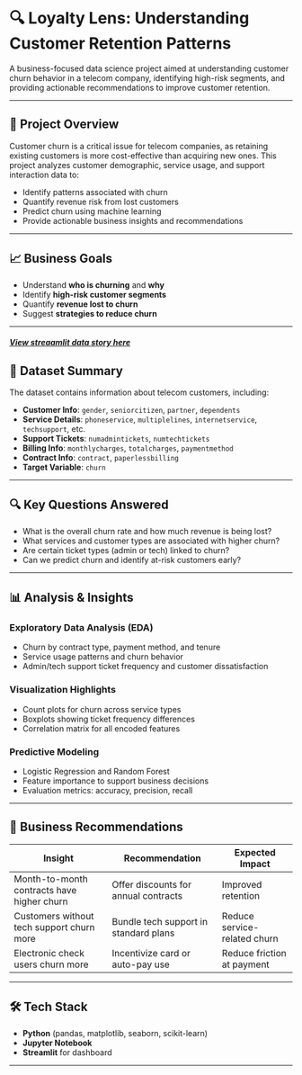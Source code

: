 # 🔍 Loyalty Lens: Understanding Customer Retention Patterns
A business-focused data science project aimed at understanding customer churn behavior in a telecom company, identifying high-risk segments, and providing actionable recommendations to improve customer retention.

---

## 📌 Project Overview

Customer churn is a critical issue for telecom companies, as retaining existing customers is more cost-effective than acquiring new ones. This project analyzes customer demographic, service usage, and support interaction data to:

- Identify patterns associated with churn
- Quantify revenue risk from lost customers
- Predict churn using machine learning
- Provide actionable business insights and recommendations

---

## 📈 Business Goals

- Understand **who is churning** and **why**
- Identify **high-risk customer segments**
- Quantify **revenue lost to churn**
- Suggest **strategies to reduce churn**

---

##### [View streaamlit data story here](https://loyaltylens1.streamlit.app/)

## 🧾 Dataset Summary

The dataset contains information about telecom customers, including:

- **Customer Info**: `gender`, `seniorcitizen`, `partner`, `dependents`
- **Service Details**: `phoneservice`, `multiplelines`, `internetservice`, `techsupport`, etc.
- **Support Tickets**: `numadmintickets`, `numtechtickets`
- **Billing Info**: `monthlycharges`, `totalcharges`, `paymentmethod`
- **Contract Info**: `contract`, `paperlessbilling`
- **Target Variable**: `churn`

---

## 🔍 Key Questions Answered

- What is the overall churn rate and how much revenue is being lost?
- What services and customer types are associated with higher churn?
- Are certain ticket types (admin or tech) linked to churn?
- Can we predict churn and identify at-risk customers early?

---

## 📊 Analysis & Insights

### Exploratory Data Analysis (EDA)
- Churn by contract type, payment method, and tenure
- Service usage patterns and churn behavior
- Admin/tech support ticket frequency and customer dissatisfaction

### Visualization Highlights
- Count plots for churn across service types
- Boxplots showing ticket frequency differences
- Correlation matrix for all encoded features

### Predictive Modeling 
- Logistic Regression and Random Forest
- Feature importance to support business decisions
- Evaluation metrics: accuracy, precision, recall

---

## 🧠 Business Recommendations

| Insight | Recommendation | Expected Impact |
|--------|----------------|------------------|
| Month-to-month contracts have higher churn | Offer discounts for annual contracts | Improved retention |
| Customers without tech support churn more | Bundle tech support in standard plans | Reduce service-related churn |
| Electronic check users churn more | Incentivize card or auto-pay use | Reduce friction at payment |

---

## 🛠 Tech Stack

- **Python** (pandas, matplotlib, seaborn, scikit-learn)
- **Jupyter Notebook**
-  **Streamlit** for dashboard

---

